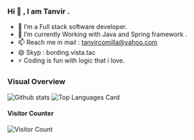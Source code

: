 ### Hi 👋 , I am Tanvir  .



- 🔭  I’m a Full stack software developer.
- 🌱  I’m currently Working with Java and Spring framework .
- 📫  Reach me in mail : tanvircomilla@yahoo.com
- 😄  Skyp : bording.vista.tac
- ⚡  Coding is fun with logic that i love.


### Visual Overview<br>
![Github stats](https://github-readme-stats.vercel.app/api?username=tanvirgh&theme=vue&show_icons=true&count_private=true&hide=issues,contribs)
![Top Languages Card](https://github-readme-stats.vercel.app/api/top-langs/?username=tanvirgh&layout=compact)
<br>
#### Visitor Counter<br>
![Visitor Count](https://profile-counter.glitch.me/{tanvirgh}/count.svg)

